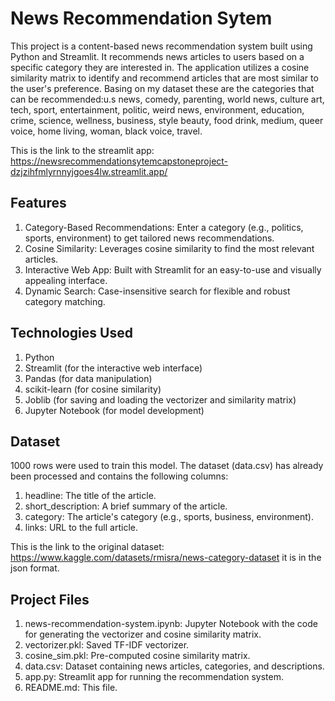 # News Recommendation Sytem
This project is a content-based news recommendation system built using Python and Streamlit. It recommends news articles to users based on a specific category they are interested in. The application utilizes a cosine similarity matrix to identify and recommend articles that are most similar to the user's preference. Basing on my dataset these are the categories that can be recommended:u.s news, comedy, parenting, world news, culture art, tech, sport, entertainment, politic, weird news, environment, education, crime, science, wellness, business, style beauty, food drink, medium, queer voice, home living, woman, black voice, travel.

This is the link to the streamlit app: https://newsrecommendationsytemcapstoneproject-dzjzihfmlyrnnyjgoes4lw.streamlit.app/

## Features
  1. Category-Based Recommendations: Enter a category (e.g., politics, sports, 
     environment) to get tailored news recommendations.
  2. Cosine Similarity: Leverages cosine similarity to find the most relevant 
     articles.
  3. Interactive Web App: Built with Streamlit for an easy-to-use and visually 
     appealing interface.
  4. Dynamic Search: Case-insensitive search for flexible and robust category 
     matching.

## Technologies Used
 1. Python
 2. Streamlit (for the interactive web interface)
 3. Pandas (for data manipulation)
 4. scikit-learn (for cosine similarity)
 5. Joblib (for saving and loading the vectorizer and similarity matrix)
 6. Jupyter Notebook (for model development)

## Dataset
1000 rows were used to train this model.
The dataset (data.csv) has already been processed and contains the following columns:

  1. headline: The title of the article.
  2. short_description: A brief summary of the article.
  3. category: The article's category (e.g., sports, business, environment).
  4. links: URL to the full article.

This is the link to the original dataset: https://www.kaggle.com/datasets/rmisra/news-category-dataset it is in the json format.


## Project Files
  1.  news-recommendation-system.ipynb: Jupyter Notebook with the code for 
      generating the vectorizer and cosine similarity matrix.
  2.  vectorizer.pkl: Saved TF-IDF vectorizer.
  3. cosine_sim.pkl: Pre-computed cosine similarity matrix.
  4. data.csv: Dataset containing news articles, categories, and descriptions.
  5. app.py: Streamlit app for running the recommendation system.
  6. README.md: This file.
